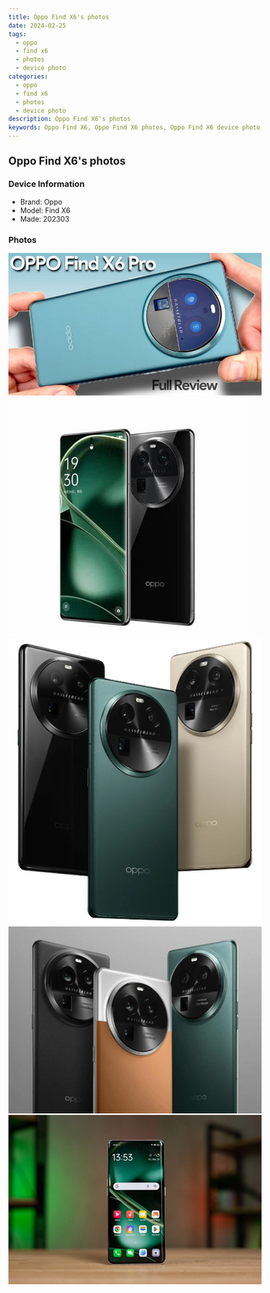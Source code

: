 ```yaml
---
title: Oppo Find X6's photos
date: 2024-02-25
tags: 
  - oppo
  - find x6
  - photos
  - device photo
categories: 
  - oppo
  - find x6
  - photos
  - device photo
description: Oppo Find X6's photos
keywords: Oppo Find X6, Oppo Find X6 photos, Oppo Find X6 device photo
---
```


## Oppo Find X6's photos

### Device Information

- Brand: Oppo
- Model: Find X6
- Made: 202303

### Photos

![/images/best-assets/devices/oppo/oppo-find-x6/1.jpg](/images/best-assets/devices/oppo/oppo-find-x6/1.jpg)
![/images/best-assets/devices/oppo/oppo-find-x6/2.jpg](/images/best-assets/devices/oppo/oppo-find-x6/2.jpg)
![/images/best-assets/devices/oppo/oppo-find-x6/3.jpg](/images/best-assets/devices/oppo/oppo-find-x6/3.jpg)
![/images/best-assets/devices/oppo/oppo-find-x6/4.jpg](/images/best-assets/devices/oppo/oppo-find-x6/4.jpg)
![/images/best-assets/devices/oppo/oppo-find-x6/5.jpg](/images/best-assets/devices/oppo/oppo-find-x6/5.jpg)
